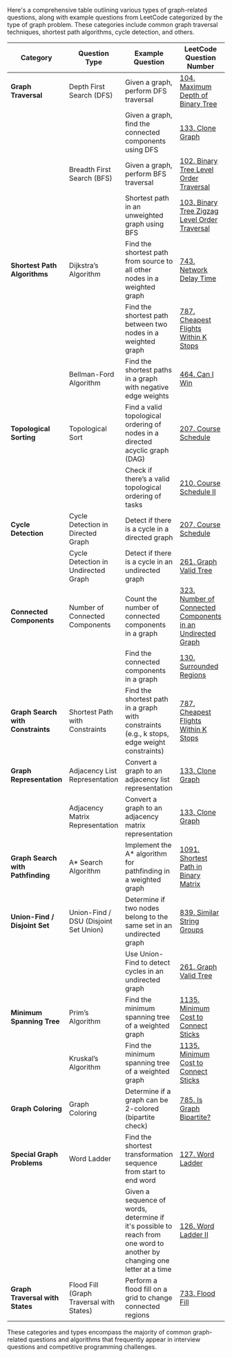 Here's a comprehensive table outlining various types of graph-related questions, along with example questions from LeetCode categorized by the type of graph problem. These categories include common graph traversal techniques, shortest path algorithms, cycle detection, and others.

| **Category**                    | **Question Type**                  | **Example Question**                                           | **LeetCode Question Number** |
|----------------------------------|------------------------------------|---------------------------------------------------------------|------------------------------|
| **Graph Traversal**              | Depth First Search (DFS)           | Given a graph, perform DFS traversal                           | [104. Maximum Depth of Binary Tree](https://leetcode.com/problems/maximum-depth-of-binary-tree/) |
|                                  |                                    | Given a graph, find the connected components using DFS         | [133. Clone Graph](https://leetcode.com/problems/clone-graph/) |
|                                  | Breadth First Search (BFS)         | Given a graph, perform BFS traversal                           | [102. Binary Tree Level Order Traversal](https://leetcode.com/problems/binary-tree-level-order-traversal/) |
|                                  |                                    | Shortest path in an unweighted graph using BFS                 | [103. Binary Tree Zigzag Level Order Traversal](https://leetcode.com/problems/binary-tree-zigzag-level-order-traversal/) |
| **Shortest Path Algorithms**     | Dijkstra’s Algorithm               | Find the shortest path from source to all other nodes in a weighted graph | [743. Network Delay Time](https://leetcode.com/problems/network-delay-time/) |
|                                  |                                    | Find the shortest path between two nodes in a weighted graph   | [787. Cheapest Flights Within K Stops](https://leetcode.com/problems/cheapest-flights-within-k-stops/) |
|                                  | Bellman-Ford Algorithm             | Find the shortest paths in a graph with negative edge weights  | [464. Can I Win](https://leetcode.com/problems/can-i-win/) |
| **Topological Sorting**          | Topological Sort                   | Find a valid topological ordering of nodes in a directed acyclic graph (DAG) | [207. Course Schedule](https://leetcode.com/problems/course-schedule/) |
|                                  |                                    | Check if there’s a valid topological ordering of tasks          | [210. Course Schedule II](https://leetcode.com/problems/course-schedule-ii/) |
| **Cycle Detection**              | Cycle Detection in Directed Graph  | Detect if there is a cycle in a directed graph                  | [207. Course Schedule](https://leetcode.com/problems/course-schedule/) |
|                                  | Cycle Detection in Undirected Graph| Detect if there is a cycle in an undirected graph              | [261. Graph Valid Tree](https://leetcode.com/problems/graph-valid-tree/) |
| **Connected Components**         | Number of Connected Components     | Count the number of connected components in a graph            | [323. Number of Connected Components in an Undirected Graph](https://leetcode.com/problems/number-of-connected-components-in-an-undirected-graph/) |
|                                  |                                    | Find the connected components in a graph                       | [130. Surrounded Regions](https://leetcode.com/problems/surrounded-regions/) |
| **Graph Search with Constraints**| Shortest Path with Constraints     | Find the shortest path in a graph with constraints (e.g., k stops, edge weight constraints) | [787. Cheapest Flights Within K Stops](https://leetcode.com/problems/cheapest-flights-within-k-stops/) |
| **Graph Representation**         | Adjacency List Representation      | Convert a graph to an adjacency list representation            | [133. Clone Graph](https://leetcode.com/problems/clone-graph/) |
|                                  | Adjacency Matrix Representation    | Convert a graph to an adjacency matrix representation          | [133. Clone Graph](https://leetcode.com/problems/clone-graph/) |
| **Graph Search with Pathfinding**| A* Search Algorithm                | Implement the A* algorithm for pathfinding in a weighted graph | [1091. Shortest Path in Binary Matrix](https://leetcode.com/problems/shortest-path-in-binary-matrix/) |
| **Union-Find / Disjoint Set**    | Union-Find / DSU (Disjoint Set Union) | Determine if two nodes belong to the same set in an undirected graph | [839. Similar String Groups](https://leetcode.com/problems/similar-string-groups/) |
|                                  |                                    | Use Union-Find to detect cycles in an undirected graph         | [261. Graph Valid Tree](https://leetcode.com/problems/graph-valid-tree/) |
| **Minimum Spanning Tree**        | Prim’s Algorithm                   | Find the minimum spanning tree of a weighted graph             | [1135. Minimum Cost to Connect Sticks](https://leetcode.com/problems/minimum-cost-to-connect-sticks/) |
|                                  | Kruskal’s Algorithm                | Find the minimum spanning tree of a weighted graph             | [1135. Minimum Cost to Connect Sticks](https://leetcode.com/problems/minimum-cost-to-connect-sticks/) |
| **Graph Coloring**               | Graph Coloring                     | Determine if a graph can be 2-colored (bipartite check)       | [785. Is Graph Bipartite?](https://leetcode.com/problems/is-graph-bipartite/) |
| **Special Graph Problems**       | Word Ladder                        | Find the shortest transformation sequence from start to end word | [127. Word Ladder](https://leetcode.com/problems/word-ladder/) |
|                                  |                                    | Given a sequence of words, determine if it's possible to reach from one word to another by changing one letter at a time | [126. Word Ladder II](https://leetcode.com/problems/word-ladder-ii/) |
| **Graph Traversal with States**  | Flood Fill (Graph Traversal with States) | Perform a flood fill on a grid to change connected regions     | [733. Flood Fill](https://leetcode.com/problems/flood-fill/) |

These categories and types encompass the majority of common graph-related questions and algorithms that frequently appear in interview questions and competitive programming challenges.
